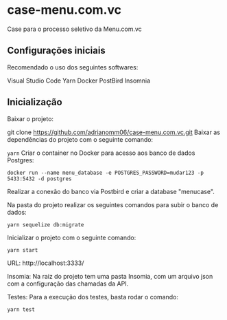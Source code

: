 # case-menu.com.vc
Case para o processo seletivo da Menu.com.vc

## Configurações iniciais
Recomendado o uso dos seguintes softwares:

Visual Studio Code
Yarn
Docker
PostBird
Insomnia

## Inicialização
Baixar o projeto:

git clone https://github.com/adrianomm06/case-menu.com.vc.git
Baixar as dependências do projeto com o seguinte comando:

```yarn```
Criar o container no Docker para acesso aos banco de dados Postgres:

```docker run --name menu_database -e POSTGRES_PASSWORD=mudar123 -p 5433:5432 -d postgres```

Realizar a conexão do banco via Postbird e criar a database "menucase".

Na pasta do projeto realizar os seguintes comandos para subir o banco de dados:

```yarn sequelize db:migrate```

Inicializar o projeto com o seguinte comando:

```yarn start```

URL: http://localhost:3333/

Insomia:
Na raiz do projeto tem uma pasta Insomia, com um arquivo json com a configuração das chamadas da API.

Testes:
Para a execução dos testes, basta rodar o comando:

```yarn test```
